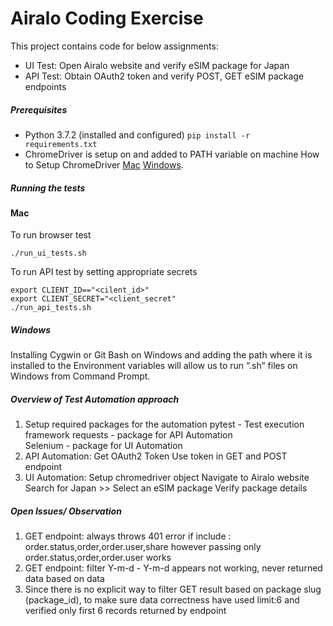 # Airalo Coding Exercise

This project contains code for below assignments:

- UI Test: Open Airalo website and verify eSIM package for Japan
- API Test: Obtain OAuth2 token and verify POST, GET eSIM package endpoints

##### Prerequisites
- Python 3.7.2 (installed and configured)
```pip install -r requirements.txt```
- ChromeDriver is setup on and added to PATH variable on machine
    How to Setup ChromeDriver [Mac](https://medium.com/@tripleaceme/setting-up-chrome-driver-on-mac-0f32580912c3)  [Windows](https://medium.com/@patrick.yoho11/installing-selenium-and-chromedriver-on-windows-e02202ac2b08).

##### Running the tests
#### Mac
To run browser test  
```
./run_ui_tests.sh
 ```

To run API test by setting appropriate secrets
```
export CLIENT_ID=="<cilent_id>"
export CLIENT_SECRET="<client_secret"
./run_api_tests.sh
```

##### Windows
Installing Cygwin or Git Bash on Windows and adding the path where it is installed to the Environment variables will allow us to run “.sh” files on Windows from Command Prompt.

##### Overview of Test Automation approach
1. Setup required packages for the automation 
    pytest - Test execution framework
    requests - package for API Automation  
    Selenium - package for UI Automation
2. API Automation: 
   Get OAuth2 Token
   Use token in GET and POST endpoint
3. UI Automation: 
   Setup chromedriver object
   Navigate to Airalo website
   Search for Japan >> Select an eSIM package
   Verify package details 

##### Open Issues/ Observation 
1. GET endpoint:  always throws 401 error if include : order.status,order,order.user,share however passing only order.status,order,order.user works
2. GET endpoint: filter Y-m-d - Y-m-d appears not working, never returned data based on data 
3. Since there is no explicit way to filter GET result based on package slug (package_id), to make sure data correctness have used limit:6 and verified only first 6 records returned by endpoint